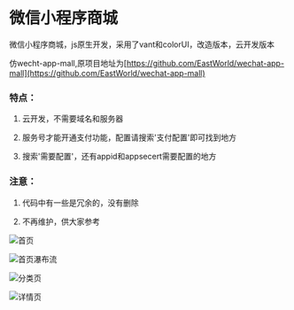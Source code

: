 # 微信小程序商城

微信小程序商城，js原生开发，采用了vant和colorUI，改造版本，云开发版本

仿wecht-app-mall,原项目地址为[https://github.com/EastWorld/wechat-app-mall](https://github.com/EastWorld/wechat-app-mall)

### 特点：
1. 云开发，不需要域名和服务器

2. 服务号才能开通支付功能，配置请搜索'支付配置'即可找到地方

3. 搜索'需要配置'，还有appid和appsecert需要配置的地方

### 注意：
1. 代码中有一些是冗余的，没有删除

2. 不再维护，供大家参考


![首页](https://github.com/xiaolizi007/wechat-mall-cloudfunction-demo/blob/master/discription/%E5%BE%AE%E4%BF%A1%E5%9B%BE%E7%89%87_20201130221955.jpg)

![首页瀑布流](https://github.com/xiaolizi007/wechat-mall-cloudfunction-demo/blob/master/discription/%E5%BE%AE%E4%BF%A1%E5%9B%BE%E7%89%87_20201130222007.jpg)

![分类页](https://github.com/xiaolizi007/wechat-mall-cloudfunction-demo/blob/master/discription/%E5%BE%AE%E4%BF%A1%E5%9B%BE%E7%89%87_20201130222011.jpg)

![详情页](https://github.com/xiaolizi007/wechat-mall-cloudfunction-demo/blob/master/discription/%E5%BE%AE%E4%BF%A1%E5%9B%BE%E7%89%87_20201130222020.jpg)

